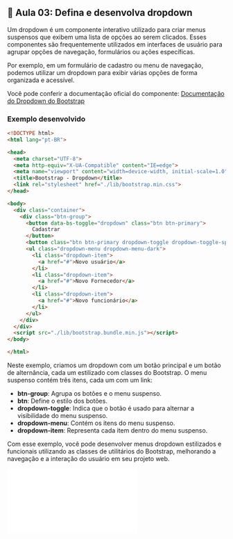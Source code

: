 ## 📝 Aula 03: Defina e desenvolva dropdown

Um dropdown é um componente interativo utilizado para criar menus suspensos que exibem uma lista de opções ao serem clicados. Esses componentes são frequentemente utilizados em interfaces de usuário para agrupar opções de navegação, formulários ou ações específicas.

Por exemplo, em um formulário de cadastro ou menu de navegação, podemos utilizar um dropdown para exibir várias opções de forma organizada e acessível.

Você pode conferir a documentação oficial do componente:
[Documentação do Dropdown do Bootstrap](https://getbootstrap.com/docs/5.2/components/dropdowns/)

### Exemplo desenvolvido

```html
<!DOCTYPE html>
<html lang="pt-BR">

<head>
  <meta charset="UTF-8">
  <meta http-equiv="X-UA-Compatible" content="IE=edge">
  <meta name="viewport" content="width=device-width, initial-scale=1.0">
  <title>Bootstrap - Dropdown</title>
  <link rel="stylesheet" href="./lib/bootstrap.min.css">
</head>

<body>
  <div class="container">
    <div class="btn-group">
      <button data-bs-toggle="dropdown" class="btn btn-primary">
        Cadastrar
      </button>
      <button class="btn btn-primary dropdown-toggle dropdown-toggle-split" data-bs-toggle="dropdown"></button>
      <ul class="dropdown-menu dropdown-menu-dark">
        <li class="dropdown-item">
          <a href="#">Novo usuário</a>
        </li>
        <li class="dropdown-item">
          <a href="#">Novo Fornecedor</a>
        </li>
        <li class="dropdown-item">
          <a href="#">Novo funcionário</a>
        </li>
      </ul>
    </div>
  </div>
  <script src="./lib/bootstrap.bundle.min.js"></script>
</body>

</html>
```

Neste exemplo, criamos um dropdown com um botão principal e um botão de alternância, cada um estilizado com classes do Bootstrap. O menu suspenso contém três itens, cada um com um link:

- **btn-group**: Agrupa os botões e o menu suspenso.
- **btn**: Define o estilo dos botões.
- **dropdown-toggle**: Indica que o botão é usado para alternar a visibilidade do menu suspenso.
- **dropdown-menu**: Contém os itens do menu suspenso.
- **dropdown-item**: Representa cada item dentro do menu suspenso.

Com esse exemplo, você pode desenvolver menus dropdown estilizados e funcionais utilizando as classes de utilitários do Bootstrap, melhorando a navegação e a interação do usuário em seu projeto web.

![Exemplo de Dropdown](./Exemplo/dropdown.html)